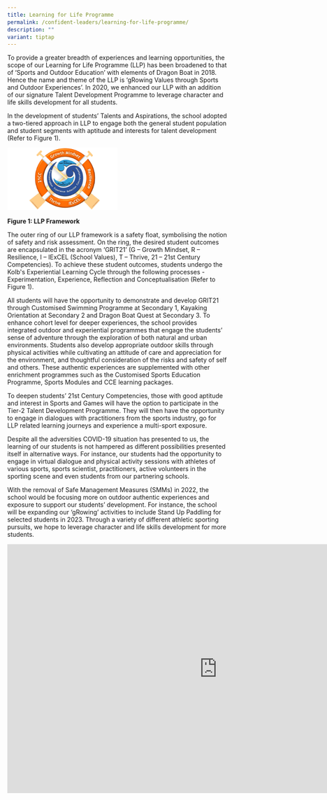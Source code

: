 ```yaml
---
title: Learning for Life Programme
permalink: /confident-leaders/learning-for-life-programme/
description: ""
variant: tiptap
---
```

<p>To provide a greater breadth of experiences and learning opportunities,
the scope of our Learning for Life Programme (LLP) has been broadened to
that of ‘Sports and Outdoor Education’ with elements of Dragon Boat in
2018. Hence the name and theme of the LLP is ‘gRowing Values through Sports
and Outdoor Experiences’. In 2020, we enhanced our LLP with an addition
of our signature Talent Development Programme to leverage character and
life skills development for all students.</p>
<p>In the development of students’ Talents and Aspirations, the school adopted
a two-tiered approach in LLP to engage both the general student population
and student segments with aptitude and interests for talent development
(Refer to Figure 1).</p>
<div class="isomer-image-wrapper">
<img style="width:50%" height="auto" width="100%" src="/images/LLP%20Framework.png">
</div>
<p><strong> Figure 1: LLP Framework</strong>
</p>
<p>The outer ring of our LLP framework is a safety float, symbolising the
notion of safety and risk assessment. On the ring, the desired student
outcomes are encapsulated in the acronym ‘GRIT21’ (G – Growth Mindset,
R – Resilience, I – IExCEL (School Values), T – Thrive, 21 – 21st Century
Competencies). To achieve these student outcomes, students undergo the
Kolb's Experiential Learning Cycle through the following processes - Experimentation,
Experience, Reflection and Conceptualisation (Refer to Figure 1).</p>
<p>All students will have the opportunity to demonstrate and develop GRIT21
through Customised Swimming Programme at Secondary 1, Kayaking Orientation
at Secondary 2 and Dragon Boat Quest at Secondary 3. To enhance cohort
level for deeper experiences, the school provides integrated outdoor and
experiential programmes that engage the students’ sense of adventure through
the exploration of both natural and urban environments. Students also develop
appropriate outdoor skills through physical activities while cultivating
an attitude of care and appreciation for the environment, and thoughtful
consideration of the risks and safety of self and others. These authentic
experiences are supplemented with other enrichment programmes such as the
Customised Sports Education Programme, Sports Modules and CCE learning
packages.</p>
<p>To deepen students’ 21st&nbsp;Century Competencies, those with good aptitude
and interest in Sports and Games will have the option to participate in
the Tier-2 Talent Development Programme. They will then have the opportunity
to engage in dialogues with practitioners from the sports industry, go
for LLP related learning journeys and experience a multi-sport exposure.</p>
<p>Despite all the adversities COVID-19 situation has presented to us, the
learning of our students is not hampered as different possibilities presented
itself in alternative ways. For instance, our students had the opportunity
to engage in virtual dialogue and physical activity sessions with athletes
of various sports, sports scientist, practitioners, active volunteers in
the sporting scene and even students from our partnering schools.</p>
<p>With the removal of Safe Management Measures (SMMs) in 2022, the school
would be focusing more on outdoor authentic experiences and exposure to
support our students’ development. For instance, the school will be expanding
our ‘gRowing’ activities to include Stand Up Paddling for selected students
in 2023. Through a variety of different athletic sporting pursuits, we
hope to leverage character and life skills development for more students.</p>
<div class="iframe-wrapper">
<iframe height="569" width="960" allowfullscreen="true" frameborder="0" src="https://docs.google.com/presentation/d/e/2PACX-1vSZxN0ACuVgH0TMGxa0dDwT9_T6rWig2ZUWf5CEgUctTw1WxgAID5NU55OMR1Gp46hnCT1b4TcI008Q/embed?start=false&amp;loop=false&amp;delayms=3000"></iframe>
</div>
<p></p>